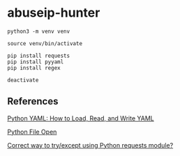 # abuseip-hunter

```
python3 -m venv venv

source venv/bin/activate

pip install requests
pip install pyyaml
pip install regex
```

```
deactivate
```

## References
[Python YAML: How to Load, Read, and Write YAML](https://python.land/data-processing/python-yaml)

[Python File Open](https://www.w3schools.com/python/python_file_handling.asp)

[Correct way to try/except using Python requests module?](https://stackoverflow.com/questions/16511337/correct-way-to-try-except-using-python-requests-module)
